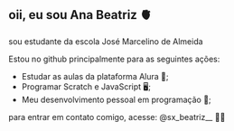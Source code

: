 ## oii, eu sou Ana Beatriz 🫀
sou estudante da escola José Marcelino de Almeida

Estou no github principalmente para as seguintes ações:
- Estudar as aulas da plataforma Alura 📝;
- Programar Scratch e JavaScript 🖥️;
-  Meu desenvolvimento pessoal em programação 🦋;

  para entrar em contato comigo, acesse:
  @sx_beatriz__ 📱💙
